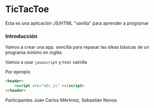 # TicTacToe

Esta es una aplicación JS/HTML "vanilla" para aprender a programar

### Introducción
Vamos a crear una app. sencilla para repasar las ideas básicas de un programa mínimo en inglés

Vamos a usar `javascript` y `html` vainilla

Por ejemplo

```html
<header>
    <script src="abc.js" ></script>
</header>
```

Participantes Juan Carlos MArtinez, Sebastián Novoa

